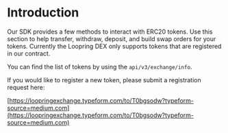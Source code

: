 # Introduction

Our SDK provides a few methods to interact with ERC20 tokens. Use this section to help transfer, withdraw, deposit, and build swap orders for your tokens. Currently the Loopring DEX only supports tokens that are registered in our contract.



You can find the list of tokens by using the `api/v3/exchange/info`.



If you would like to register a new token, please submit a registration request here:

[https://loopringexchange.typeform.com/to/T0bgsodw?typeform-source=medium.com](https://loopringexchange.typeform.com/to/T0bgsodw?typeform-source=medium.com)
